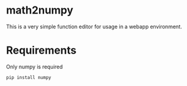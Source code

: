 # math2numpy
This is a very simple function editor for usage in a webapp environment. 

# Requirements
Only numpy is required

``pip install numpy``